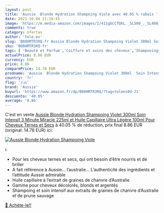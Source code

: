 ```yaml
---
layout: post
title: 'Aussie  Blonde Hydration Shampoing Viole avec 40.05 % rabais '
date: 2021-10-04 21:19:45
image: 'https://m.media-amazon.com/images/I/411gbCCfQkL._SL500_._SL400_.jpg'
comments: true
category: ofertas
author: 'tole.es'
slug: 'B08HMTR3RQ-fr Aussie Blonde Hydration Shampoing Violet 300ml Soin...'
sku: 'B08HMTR3RQ-fr'
tags: [ 'Beauté et Parfum','Coiffure et soins des cheveux','Shampooings','Soins des cheveux','aussie', ]
actualPrice: 8.86 EUR
currency: EUR
price: 8.86
comparePrice: 14.78 EUR
prodname: 'Aussie  Blonde Hydration Shampoing Violet 300ml  Soin Intensif 3 Minute Miracle 225ml et Huile Capillaire Ultra Légère 100ml  Pour Cheveux Ternes et Secs'
country: 'fr'
flag: '🇫🇷'
brand: 'Aussie'
buyurl: 'https://www.amazon.fr/dp/B08HMTR3RQ/?tag=tolees0d-21'
descuento: '40.05'
average: '8.86'
---
```


C'est en vente [Aussie  Blonde Hydration Shampoing Violet 300ml  Soin Intensif 3 Minute Miracle 225ml et Huile Capillaire Ultra Légère 100ml  Pour Cheveux Ternes et Secs](https://www.amazon.fr/dp/B08HMTR3RQ/?tag=tolees0d-21)  à  40.05 % de réduction, prix final  8.86 EUR (original: 14.78 EUR) ici:

[![Aussie  Blonde Hydration Shampoing Viole](https://m.media-amazon.com/images/I/411gbCCfQkL._SL500_._SL400_.jpg)](https://www.amazon.fr/dp/B08HMTR3RQ/?tag=tolees0d-21)

ℹ️:

- Pour les cheveux ternes et secs, qui ont besoin d’être nourris et de briller
- A fait référence à Aussie… l’australie... L’authenticité des ingrédients et l’attitude Aussie admirable
- Huile capillaire à l’extrait de graines de chanvre d’Australie
- Gamme pour cheveux décolorés, blonds et argentés
- Shampoing et soin intensif aux extraits de graines de chanvre d’Australie et de prune sauvage

[🛒 Achète-le!!](https://www.amazon.fr/dp/B08HMTR3RQ/?tag=tolees0d-21)
